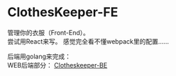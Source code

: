 # ClothesKeeper-FE

管理你的衣服（Front-End）。  
尝试用React来写。
感觉完全看不懂webpack里的配置……

后端用golang来完成：  
WEB后端部分： [Clotheskeeper-BE](https://github.com/yuansushow/Clotheskeeper-BE)
